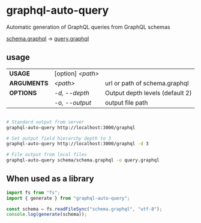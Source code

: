 # graphql-auto-query

Automatic generation of GraphQL queries from GraphQL schemas

[schema.graphql](https://raw.githubusercontent.com/SoraKumo001/graphql-auto-query/master/test/source.graphql) -> [query.graphql](https://raw.githubusercontent.com/SoraKumo001/graphql-auto-query/master/test/output.graphql)

## usage

|               |                    |                                 |
| ------------- | ------------------ | ------------------------------- |
| **USAGE**     | [option] _\<path>_ |                                 |
| **ARGUMENTS** | _\<path>_          | url or path of schema.graphql   |
| **OPTIONS**   | _-d, --depth_      | Output depth levels (default 2) |
|               | _-o, --output_     | output file path                |

```sh

# Standard output from server
graphql-auto-query http://localhost:3000/graphql

# Set output field hierarchy depth to 3
graphql-auto-query http://localhost:3000/graphql -d 3

# File output from local files
graphql-auto-query schema/schema.graphql -o query.graphql
```

## When used as a library

```ts
import fs from "fs";
import { generate } from "graphql-auto-query";

const schema = fs.readFileSync("schema.graphql", "utf-8");
console.log(generate(schema));
```
